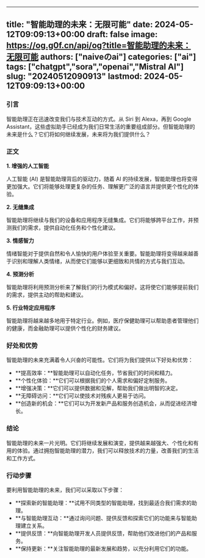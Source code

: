 
---
title: "智能助理的未来：无限可能"
date: 2024-05-12T09:09:13+00:00
draft: false
image: https://og.g0f.cn/api/og?title=智能助理的未来：无限可能
authors: ["naiveのai"]
categories: ["ai"]
tags: ["chatgpt","sora","openai","Mistral AI"]
slug: "20240512090913"
lastmod: 2024-05-12T09:09:13+00:00
---
### 引言

智能助理正在迅速改变我们与技术互动的方式。从 Siri 到 Alexa，再到 Google Assistant，这些虚拟助手已经成为我们日常生活的重要组成部分。但智能助理的未来是什么？它们将如何继续发展，未来将为我们提供什么？

### 正文

**1. 增强的人工智能**

人工智能 (AI) 是智能助理背后的驱动力，随着 AI 的持续发展，智能助理也将变得更加强大。它们将能够处理更复杂的任务、理解更广泛的语言并提供更个性化的体验。

**2. 无缝集成**

智能助理将继续与我们的设备和应用程序无缝集成。它们将能够跨平台工作，并预测我们的需求，提供自动化任务和个性化建议。

**3. 情感智力**

情绪智能对于提供自然和令人愉快的用户体验至关重要。智能助理将变得越来越善于识别和理解人类情绪，从而使它们能够以更细致和共情的方式与我们互动。

**4. 预测分析**

智能助理将利用预测分析来了解我们的行为模式和偏好。这将使它们能够提前我们的需求，提供主动的帮助和建议。

**5. 行业特定应用程序**

智能助理将越来越多地用于特定行业。例如，医疗保健助理可以帮助患者管理他们的健康，而金融助理可以提供个性化的财务建议。

### 好处和优势

智能助理的未来充满着令人兴奋的可能性。它们将为我们提供以下好处和优势：

* **提高效率：**智能助理可以自动化任务，节省我们的时间和精力。
* **个性化体验：**它们可以根据我们的个人需求和偏好定制服务。
* **增强决策：**它们可以提供数据和见解，帮助我们做出明智的决定。
* **无障碍访问：**它们可以使技术对残疾人更易于访问。
* **创造新的机会：**它们可以为开发新产品和服务创造机会，从而促进经济增长。

### 结论

智能助理的未来一片光明。它们将继续发展和演变，提供越来越强大、个性化和有用的体验。通过拥抱智能助理的潜力，我们可以释放技术的力量，改善我们的生活和工作方式。

### 行动步骤

要利用智能助理的未来，我们可以采取以下步骤：

* **探索新的智能助理：**试用不同类型的智能助理，找到最适合我们需求的助理。
* **与智能助理互动：**通过询问问题、提供反馈和探索它们的功能来与智能助理建立关系。
* **提供反馈：**向智能助理开发人员提供反馈，帮助他们改进他们的产品和服务。
* **保持更新：**关注智能助理的最新发展和趋势，以充分利用它们的功能。